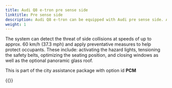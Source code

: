 ```yaml
---
title: Audi Q8 e-tron pre sense side
linktitle: Pre sense side
description: Audi Q8 e-tron can be equipped with Audi pre sense side. Audi pre sense side reacts in the event of a collision from the side. Amongst ohthers it uses the radar sensors of the crossing assist to calculate the probability of an accident involving traffic approaching from the side.
weight: 1
---
```


 The system can detect the threat of side collisions at speeds of up to approx. 60 km/h (37.3 mph) and apply preventative measures to help protect occupants. These include: activating the hazard lights, tensioning the safety belts, optimizing the seating position, and closing windows as well as the optional panoramic glass roof.

This is part of the city assistance package with option id **PCM**

{{<children description="true" />}}
